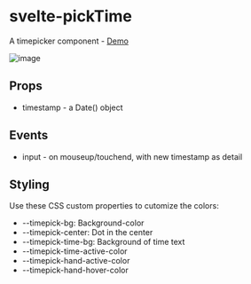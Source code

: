 # svelte-pickTime
A timepicker component - [Demo](https://humos.org/picktime.html)

![image](https://user-images.githubusercontent.com/60601481/74669592-c4b7f580-51a7-11ea-8cb9-8239178ff96a.png)

## Props
* timestamp - a Date() object

## Events
* input - on mouseup/touchend, with new timestamp as detail

## Styling
Use these CSS custom properties to cutomize the colors:
* --timepick-bg: Background-color
* --timepick-center: Dot in the center
* --timepick-time-bg: Background of time text
* --timepick-time-active-color
* --timepick-hand-active-color
* --timepick-hand-hover-color

